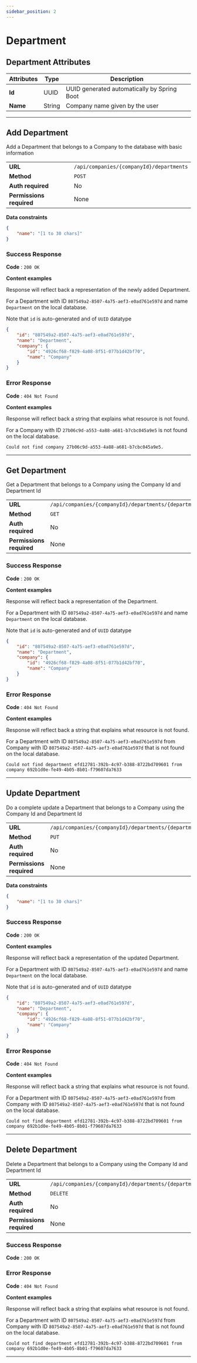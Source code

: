 ```yaml
---
sidebar_position: 2 
---
```


#  Department
## Department Attributes
| Attributes | Type   | Description                                 |
| ---------- | ------ | ------------------------------------------- |
| **Id**     | UUID   | UUID generated automatically by Spring Boot |
| **Name**   | String | Company name given by the user              |

--- 

## Add Department 
Add a Department that belongs to a Company to the database with basic information 

|                          |                                          |
| ------------------------ | ---------------------------------------- |
| **URL**                  | `/api/companies/{companyId}/departments` |
| **Method**               | `POST`                                   |
| **Auth required**        | No                                       |
| **Permissions required** | None                                     |

**Data constraints**

```json
{
    "name": "[1 to 30 chars]"
}
```

### Success Response

**Code** : `200 OK`

**Content examples**

Response will reflect back a representation of the newly added Department.

For a Department with ID `807549a2-8507-4a75-aef3-e0ad761e597d` and name `Department` on the local database.

Note that `id` is auto-generated and of `UUID` datatype


```json
{
    "id": "807549a2-8507-4a75-aef3-e0ad761e597d",
    "name": "Department",    
    "company": {
        "id": "4926cf68-f829-4a08-8f51-077b1d42bf70",
        "name": "Company"
    }   
}
```

### Error Response 

**Code** : `404 Not Found`

**Content examples**

Response will reflect back a string that explains what resource is not found.

For a Company with ID `27b06c9d-a553-4a88-a681-b7cbc045a9e5` is not found on the local database.

```
Could not find company 27b06c9d-a553-4a88-a681-b7cbc045a9e5.
```

---

## Get Department 
Get a Department that belongs to a Company using the Company Id and Department Id

|                          |                                                         |
| ------------------------ | ------------------------------------------------------- |
| **URL**                  | `/api/companies/{companyId}/departments/{departmentId}` |
| **Method**               | `GET`                                                   |
| **Auth required**        | No                                                      |
| **Permissions required** | None                                                    |

### Success Response

**Code** : `200 OK`

**Content examples**

Response will reflect back a representation of the Department.

For a Department with ID `807549a2-8507-4a75-aef3-e0ad761e597d` and name `Department` on the local database.

Note that `id` is auto-generated and of `UUID` datatype


```json
{
    "id": "807549a2-8507-4a75-aef3-e0ad761e597d",
    "name": "Department",    
    "company": {
        "id": "4926cf68-f829-4a08-8f51-077b1d42bf70",
        "name": "Company"
    }   
}
```

### Error Response 

**Code** : `404 Not Found`

**Content examples**

Response will reflect back a string that explains what resource is not found.

For a Department with ID `807549a2-8507-4a75-aef3-e0ad761e597d` from Company with ID `807549a2-8507-4a75-aef3-e0ad761e597d` that is not found on the local database.

```
Could not find department efd12781-392b-4c97-b388-8722bd709601 from company 692b1d0e-fe49-4b05-8b01-f79607da7633
```

---

## Update Department 
Do a complete update a Department that belongs to a Company using the Company Id and Department Id

|                          |                                                         |
| ------------------------ | ------------------------------------------------------- |
| **URL**                  | `/api/companies/{companyId}/departments/{departmentId}` |
| **Method**               | `PUT`                                                   |
| **Auth required**        | No                                                      |
| **Permissions required** | None                                                    |

**Data constraints**

```json
{
    "name": "[1 to 30 chars]"
}
```

### Success Response

**Code** : `200 OK`

**Content examples**

Response will reflect back a representation of the updated Department.

For a Department with ID `807549a2-8507-4a75-aef3-e0ad761e597d` and name `Department` on the local database.

Note that `id` is auto-generated and of `UUID` datatype


```json
{
    "id": "807549a2-8507-4a75-aef3-e0ad761e597d",
    "name": "Department",    
    "company": {
        "id": "4926cf68-f829-4a08-8f51-077b1d42bf70",
        "name": "Company"
    }   
}
```

### Error Response 

**Code** : `404 Not Found`

**Content examples**

Response will reflect back a string that explains what resource is not found.

For a Department with ID `807549a2-8507-4a75-aef3-e0ad761e597d` from Company with ID `807549a2-8507-4a75-aef3-e0ad761e597d` that is not found on the local database.

```
Could not find department efd12781-392b-4c97-b388-8722bd709601 from company 692b1d0e-fe49-4b05-8b01-f79607da7633
```

---

## Delete Department 
Delete a Department that belongs to a Company using the Company Id and Department Id

|                          |                                                         |
| ------------------------ | ------------------------------------------------------- |
| **URL**                  | `/api/companies/{companyId}/departments/{departmentId}` |
| **Method**               | `DELETE`                                                |
| **Auth required**        | No                                                      |
| **Permissions required** | None                                                    |

### Success Response

**Code** : `200 OK`

### Error Response 

**Code** : `404 Not Found`

**Content examples**

Response will reflect back a string that explains what resource is not found.

For a Department with ID `807549a2-8507-4a75-aef3-e0ad761e597d` from Company with ID `807549a2-8507-4a75-aef3-e0ad761e597d` that is not found on the local database.

```
Could not find department efd12781-392b-4c97-b388-8722bd709601 from company 692b1d0e-fe49-4b05-8b01-f79607da7633
```

---